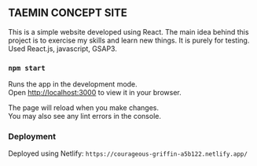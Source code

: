## TAEMIN CONCEPT SITE
This is a simple website developed using React. The main idea behind this project is to exercise my skills and learn new things. It is purely for testing.
Used React.js, javascript, GSAP3.

### `npm start`

Runs the app in the development mode.\
Open [http://localhost:3000](http://localhost:3000) to view it in your browser.

The page will reload when you make changes.\
You may also see any lint errors in the console.

### Deployment
Deployed using Netlify: ```https://courageous-griffin-a5b122.netlify.app/```
